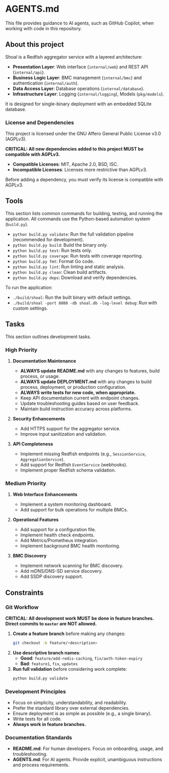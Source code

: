 # AGENTS.md

This file provides guidance to AI agents, such as GitHub Copilot, when working with code in this repository.

## About this project

Shoal is a Redfish aggregator service with a layered architecture:
-   **Presentation Layer**: Web interface (`internal/web`) and REST API (`internal/api`).
-   **Business Logic Layer**: BMC management (`internal/bmc`) and authentication (`internal/auth`).
-   **Data Access Layer**: Database operations (`internal/database`).
-   **Infrastructure Layer**: Logging (`internal/logging`), Models (`pkg/models`).

It is designed for single-binary deployment with an embedded SQLite database.

### License and Dependencies

This project is licensed under the GNU Affero General Public License v3.0 (AGPLv3).

**CRITICAL: All new dependencies added to this project MUST be compatible with AGPLv3.**

-   **Compatible Licenses**: MIT, Apache 2.0, BSD, ISC.
-   **Incompatible Licenses**: Licenses more restrictive than AGPLv3.

Before adding a dependency, you must verify its license is compatible with AGPLv3.

## Tools

This section lists common commands for building, testing, and running the application. All commands use the Python-based automation system (`build.py`).

- `python build.py validate`: Run the full validation pipeline (recommended for development).
- `python build.py build`: Build the binary only.
- `python build.py test`: Run tests only.
- `python build.py coverage`: Run tests with coverage reporting.
- `python build.py fmt`: Format Go code.
- `python build.py lint`: Run linting and static analysis.
- `python build.py clean`: Clean build artifacts.
- `python build.py deps`: Download and verify dependencies.

To run the application:

- `./build/shoal`: Run the built binary with default settings.
- `./build/shoal -port 8080 -db shoal.db -log-level debug`: Run with custom settings.

## Tasks

This section outlines development tasks.

### High Priority

1.  **Documentation Maintenance**
    - **ALWAYS update README.md** with any changes to features, build process, or usage.
    - **ALWAYS update DEPLOYMENT.md** with any changes to build process, deployment, or production configuration.
    - **ALWAYS write tests for new code, when appropriate.**
    - Keep API documentation current with endpoint changes.
    - Update troubleshooting guides based on user feedback.
    - Maintain build instruction accuracy across platforms.

2.  **Security Enhancements**
    - Add HTTPS support for the aggregator service.
    - Improve input sanitization and validation.

3.  **API Completeness**
    - Implement missing Redfish endpoints (e.g., `SessionService`, `AggregationService`).
    - Add support for Redfish `EventService` (webhooks).
    - Implement proper Redfish schema validation.

### Medium Priority

1.  **Web Interface Enhancements**
    - Implement a system monitoring dashboard.
    - Add support for bulk operations for multiple BMCs.

2.  **Operational Features**
    - Add support for a configuration file.
    - Implement health check endpoints.
    - Add Metrics/Prometheus integration.
    - Implement background BMC health monitoring.

3.  **BMC Discovery**
    - Implement network scanning for BMC discovery.
    - Add mDNS/DNS-SD service discovery.
    - Add SSDP discovery support.

## Constraints

### Git Workflow

**CRITICAL: All development work MUST be done in feature branches. Direct commits to `master` are NOT allowed.**

1.  **Create a feature branch** before making any changes:
    ```bash
    git checkout -b feature/<description>
    ```
2.  **Use descriptive branch names**:
    - **Good**: `feature/add-redis-caching`, `fix/auth-token-expiry`
    - **Bad**: `feature1`, `fix`, `updates`
3.  **Run full validation** before considering work complete:
    ```bash
    python build.py validate
    ```

### Development Principles

-   Focus on simplicity, understandability, and readability.
-   Prefer the standard library over external dependencies.
-   Ensure deployment is as simple as possible (e.g., a single binary).
-   Write tests for all code.
-   **Always work in feature branches.**

### Documentation Standards

-   **README.md**: For human developers. Focus on onboarding, usage, and troubleshooting.
-   **AGENTS.md**: For AI agents. Provide explicit, unambiguous instructions and process requirements.

